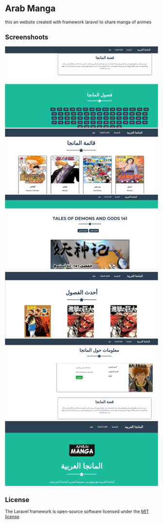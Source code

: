 # Arab Manga
this an website created with framework laravel to share manga of animes



## Screenshoots
![Alt text](/../screenshoots/we1.png?raw=true )
![Alt text](/../screenshoots/we2.png?raw=true )
![Alt text](/../screenshoots/we3.png?raw=true )
![Alt text](/../screenshoots/we4.png?raw=true )
![Alt text](/../screenshoots/we5.png?raw=true )
![Alt text](/../screenshoots/we6.png?raw=true )

## License

The Laravel framework is open-source software licensed under the [MIT license](https://opensource.org/licenses/MIT).

